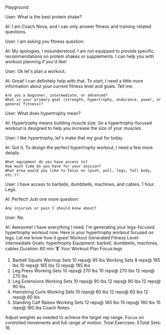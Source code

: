 Playground

User: What is the best protein shake?

AI: I am Coach Nova, and I can only answer fitness and training-related questions.

User: I am asking you fitness question.

AI: My apologies, I misunderstood. I am not equipped to provide specific recommendations on protein shakes or supplements. I can help you with workout planning if you'd like!

User: Ok let's plan a workout.

AI: Great! I can definitely help with that. To start, I need a little more information about your current fitness level and goals. Tell me:

    Are you a beginner, intermediate, or advanced?
    What is your primary goal (strength, hypertrophy, endurance, power, or general fitness)?

User: What does hypertrophy mean?

AI: Hypertrophy means building muscle size. So a hypertrophy-focused workout is designed to help you increase the size of your muscles.

User: I like hypertrophy, let's make that my goal for today.

AI: Got it. To design the perfect hypertrophy workout, I need a few more details:

    What equipment do you have access to?
    How much time do you have for your session?
    What area would you like to focus on (push, pull, legs, full body, etc.)?

User: I have access to barbells, dumbbells, machines, and cables. 1 hour. Legs.

AI: Perfect! Just one more question:

    Any injuries or pain I should know about?

User: No

AI: Awesome! I have everything I need. I'm generating your legs-focused hypertrophy workout now. Here is your hypertrophy workout focused on legs. Let me know how it goes!
Workout Generated
Fitness Level: intermediate
Goals: hypertrophy
Equipment: barbell, dumbbells, machines, cables
Duration: 60 min
🏋️ Your Workout Plan
Focus:legs
1. Barbell Squats
Warmup Sets
10 reps@ 95 lbs
Working Sets
8 reps@ 185 lbs
10 reps@ 185 lbs
12 reps@ 185 lbs
2. Leg Press
Working Sets
10 reps@ 270 lbs
10 reps@ 270 lbs
12 reps@ 270 lbs
3. Leg Extensions
Working Sets
10 reps@ 90 lbs
12 reps@ 90 lbs
12 reps@ 90 lbs
4. Hamstring Curls
Working Sets
10 reps@ 60 lbs
12 reps@ 60 lbs
12 reps@ 60 lbs
5. Standing Calf Raises
Working Sets
12 reps@ 180 lbs
15 reps@ 180 lbs
15 reps@ 180 lbs
Coach Notes

Adjust weights as needed to achieve the target rep range. Focus on controlled movements and full range of motion.
Total Exercises: 5Total Sets: 16